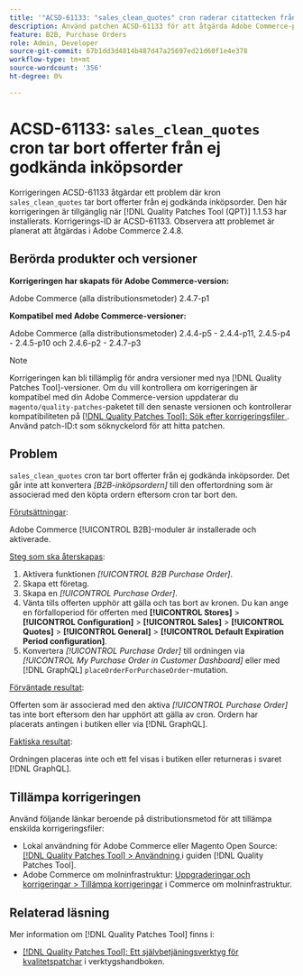 ```yaml
---
title: '"ACSD-61133: "sales_clean_quotes" cron raderar citattecken från ej godkända inköpsorder"'
description: Använd patchen ACSD-61133 för att åtgärda Adobe Commerce-problemet där "sales_clean_quotes" tar bort citat från ej godkända inköpsorder.
feature: B2B, Purchase Orders
role: Admin, Developer
source-git-commit: 67b1dd3d4814b487d47a25697ed21d60f1e4e378
workflow-type: tm+mt
source-wordcount: '356'
ht-degree: 0%

---
```


# ACSD-61133: `sales_clean_quotes` cron tar bort offerter från ej godkända inköpsorder

Korrigeringen ACSD-61133 åtgärdar ett problem där kron `sales_clean_quotes` tar bort offerter från ej godkända inköpsorder. Den här korrigeringen är tillgänglig när [!DNL Quality Patches Tool (QPT)] 1.1.53 har installerats. Korrigerings-ID är ACSD-61133. Observera att problemet är planerat att åtgärdas i Adobe Commerce 2.4.8.

## Berörda produkter och versioner

**Korrigeringen har skapats för Adobe Commerce-version:**

Adobe Commerce (alla distributionsmetoder) 2.4.7-p1

**Kompatibel med Adobe Commerce-versioner:**

Adobe Commerce (alla distributionsmetoder) 2.4.4-p5 - 2.4.4-p11, 2.4.5-p4 - 2.4.5-p10 och 2.4.6-p2 - 2.4.7-p3

>[!NOTE]
>
>Korrigeringen kan bli tillämplig för andra versioner med nya [!DNL Quality Patches Tool]-versioner. Om du vill kontrollera om korrigeringen är kompatibel med din Adobe Commerce-version uppdaterar du `magento/quality-patches`-paketet till den senaste versionen och kontrollerar kompatibiliteten på [[!DNL Quality Patches Tool]: Sök efter korrigeringsfiler ](https://experienceleague.adobe.com/tools/commerce-quality-patches/index.html). Använd patch-ID:t som söknyckelord för att hitta patchen.

## Problem

`sales_clean_quotes` cron tar bort offerter från ej godkända inköpsorder. Det går inte att konvertera *[B2B-inköpsordern]* till den offertordning som är associerad med den köpta ordern eftersom cron tar bort den.

<u>Förutsättningar</u>:

Adobe Commerce [!UICONTROL B2B]-moduler är installerade och aktiverade.

<u>Steg som ska återskapas</u>:

1. Aktivera funktionen *[!UICONTROL B2B Purchase Order]*.
1. Skapa ett företag.
1. Skapa en *[!UICONTROL Purchase Order]*.
1. Vänta tills offerten upphör att gälla och tas bort av kronen. Du kan ange en förfalloperiod för offerten med **[!UICONTROL Stores]** > **[!UICONTROL Configuration]** > **[!UICONTROL Sales]** > **[!UICONTROL Quotes]** > **[!UICONTROL General]** > **[!UICONTROL Default Expiration Period configuration]**.
1. Konvertera *[!UICONTROL Purchase Order]* till ordningen via *[!UICONTROL My Purchase Order in Customer Dashboard]* eller med [!DNL GraphQL] `placeOrderForPurchaseOrder`-mutation.

<u>Förväntade resultat</u>:

Offerten som är associerad med den aktiva *[!UICONTROL Purchase Order]* tas inte bort eftersom den har upphört att gälla av cron. Ordern har placerats antingen i butiken eller via [!DNL GraphQL].

<u>Faktiska resultat</u>:

Ordningen placeras inte och ett fel visas i butiken eller returneras i svaret [!DNL GraphQL].

## Tillämpa korrigeringen

Använd följande länkar beroende på distributionsmetod för att tillämpa enskilda korrigeringsfiler:

* Lokal användning för Adobe Commerce eller Magento Open Source: [[!DNL Quality Patches Tool] > Användning ](/help/tools/quality-patches-tool/usage.md) i guiden [!DNL Quality Patches Tool].
* Adobe Commerce om molninfrastruktur: [Uppgraderingar och korrigeringar > Tillämpa korrigeringar](https://experienceleague.adobe.com/docs/commerce-cloud-service/user-guide/develop/upgrade/apply-patches.html) i Commerce om molninfrastruktur.

## Relaterad läsning

Mer information om [!DNL Quality Patches Tool] finns i:

* [[!DNL Quality Patches Tool]: Ett självbetjäningsverktyg för kvalitetspatchar](/help/tools/quality-patches-tool/quality-patches-tool-to-self-serve-quality-patches.md) i verktygshandboken.
